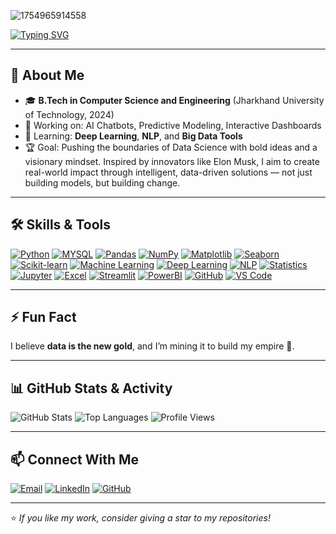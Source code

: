 ![1754965914558](https://github.com/user-attachments/assets/5cbf4e0f-9fd3-4eaf-bab3-3a088e7bff77)


<!-- Typing Animation -->
[![Typing SVG](https://readme-typing-svg.herokuapp.com?size=24&color=00F700&width=600&lines=Hi+I'm+Manish+%F0%9F%91%8B;Aspiring+Data+Scientist+%F0%9F%92%BB;Machine+Learning+Enthusiast+%F0%9F%93%8A;AI+Explorer+%F0%9F%9A%80)](https://git.io/typing-svg)

---

## 🚀 About Me
- 🎓 **B.Tech in Computer Science and Engineering** (Jharkhand University of Technology, 2024)
- 🔭 Working on: AI Chatbots, Predictive Modeling, Interactive Dashboards
- 🌱 Learning: **Deep Learning**, **NLP**, and **Big Data Tools**
- 🏆 Goal: Pushing the boundaries of Data Science with bold ideas and a visionary mindset. Inspired by innovators like Elon Musk, I aim to create real-world impact through intelligent, data-driven solutions — not just building models, but building change.

---

## 🛠 Skills & Tools
[![Python](https://img.shields.io/badge/Python-3776AB?style=for-the-badge&logo=python&logoColor=white)](https://www.python.org/)
[![MYSQL](https://img.shields.io/badge/MYSQL-003B57?style=for-the-badge&logo=postgresql&logoColor=white)]()
[![Pandas](https://img.shields.io/badge/Pandas-150458?style=for-the-badge&logo=pandas&logoColor=white)]()
[![NumPy](https://img.shields.io/badge/NumPy-013243?style=for-the-badge&logo=numpy&logoColor=white)]()
[![Matplotlib](https://img.shields.io/badge/Matplotlib-11557C?style=for-the-badge&logo=matplotlib&logoColor=white)](https://matplotlib.org/)
[![Seaborn](https://img.shields.io/badge/Seaborn-4B8BBE?style=for-the-badge)](https://seaborn.pydata.org/)
[![Scikit-learn](https://img.shields.io/badge/Scikit--learn-F7931E?style=for-the-badge&logo=scikit-learn&logoColor=white)]()
[![Machine Learning](https://img.shields.io/badge/Machine%20Learning-102230?style=for-the-badge&logo=tensorflow&logoColor=orange)]()
[![Deep Learning](https://img.shields.io/badge/Deep%20Learning-FF6F00?style=for-the-badge&logo=keras&logoColor=white)]()
[![NLP](https://img.shields.io/badge/NLP-0E76A8?style=for-the-badge&logo=spacy&logoColor=white)]()
[![Statistics](https://img.shields.io/badge/Statistics-8A2BE2?style=for-the-badge)]()
[![Jupyter](https://img.shields.io/badge/Jupyter-F37626?style=for-the-badge&logo=jupyter&logoColor=white)]()
[![Excel](https://img.shields.io/badge/Excel-217346?style=for-the-badge&logo=microsoft-excel&logoColor=white)]()
[![Streamlit](https://img.shields.io/badge/Streamlit-FF4B4B?style=for-the-badge&logo=streamlit&logoColor=white)]()
[![PowerBI](https://img.shields.io/badge/Power%20BI-F2C811?style=for-the-badge&logo=powerbi&logoColor=black)]()
[![GitHub](https://img.shields.io/badge/GitHub-181717?style=for-the-badge&logo=github&logoColor=white)]()
[![VS Code](https://img.shields.io/badge/VS%20Code-0078D4?style=for-the-badge&logo=visual-studio-code&logoColor=white)]()

---


## ⚡ Fun Fact
I believe **data is the new gold**, and I’m mining it to build my empire 🚀.

---

## 📊 GitHub Stats & Activity
![GitHub Stats](https://github-readme-stats.vercel.app/api?username=Manishdatasci&show_icons=true&theme=radical)
![Top Languages](https://github-readme-stats.vercel.app/api/top-langs/?username=Manishdatasci&layout=compact&theme=radical)
![Profile Views](https://komarev.com/ghpvc/?username=Manishdatasci&color=blue)

---

## 📫 Connect With Me
[![Email](https://img.shields.io/badge/Email-D14836?style=for-the-badge&logo=gmail&logoColor=white)](mailto:manishkumar764505@gmail.com)
[![LinkedIn](https://img.shields.io/badge/LinkedIn-0077B5?style=for-the-badge&logo=linkedin&logoColor=white)](https://www.linkedin.com/in/manish-kumar-487121268)
[![GitHub](https://img.shields.io/badge/GitHub-100000?style=for-the-badge&logo=github&logoColor=white)](https://github.com/Manishdatasci)

---

⭐ *If you like my work, consider giving a star to my repositories!*


<!--
**Manishdatasci/Manishdatasci** is a ✨ _special_ ✨ repository because its `README.md` (this file) appears on your GitHub profile.

Here are some ideas to get you started:

- 🔭 I’m currently working on ...
- 🌱 I’m currently learning ...
- 👯 I’m looking to collaborate on ...
- 🤔 I’m looking for help with ...
- 💬 Ask me about ...
- 📫 How to reach me: ...
- 😄 Pronouns: ...
- ⚡ Fun fact: ...
-->
